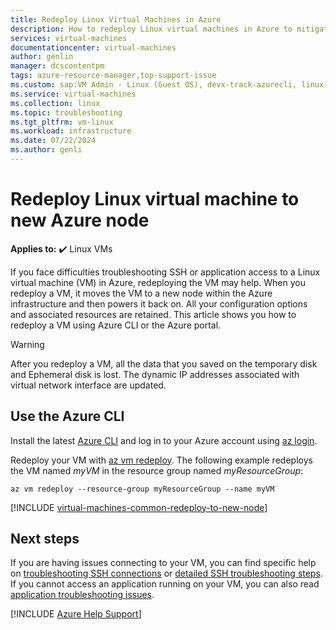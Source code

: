 ```yaml
---
title: Redeploy Linux Virtual Machines in Azure
description: How to redeploy Linux virtual machines in Azure to mitigate SSH connection issues.
services: virtual-machines
documentationcenter: virtual-machines
author: genlin
manager: dcscontentpm
tags: azure-resource-manager,top-support-issue
ms.custom: sap:VM Admin - Linux (Guest OS), devx-track-azurecli, linux-related-content
ms.service: virtual-machines
ms.collection: linux
ms.topic: troubleshooting
ms.tgt_pltfrm: vm-linux
ms.workload: infrastructure
ms.date: 07/22/2024
ms.author: genli
---
```


# Redeploy Linux virtual machine to new Azure node

**Applies to:** :heavy_check_mark: Linux VMs

If you face difficulties troubleshooting SSH or application access to a Linux virtual machine (VM) in Azure, redeploying the VM may help. When you redeploy a VM, it moves the VM to a new node within the Azure infrastructure and then powers it back on. All your configuration options and associated resources are retained. This article shows you how to redeploy a VM using Azure CLI or the Azure portal.

> [!Warning]
> After you redeploy a VM, all the data that you saved on the temporary disk and Ephemeral disk is lost. The dynamic IP addresses associated with virtual network interface are updated.

## Use the Azure CLI

Install the latest [Azure CLI](/cli/azure/install-az-cli2) and log in to your Azure account using [az login](/cli/azure/reference-index).

Redeploy your VM with [az vm redeploy](/cli/azure/vm). The following example redeploys the VM named *myVM* in the resource group named *myResourceGroup*:

```azurecli
az vm redeploy --resource-group myResourceGroup --name myVM 
```

[!INCLUDE [virtual-machines-common-redeploy-to-new-node](../../../includes/azure/virtual-machines-common-redeploy-to-new-node.md)]

## Next steps

If you are having issues connecting to your VM, you can find specific help on [troubleshooting SSH connections](troubleshoot-ssh-connection.md) or [detailed SSH troubleshooting steps](detailed-troubleshoot-ssh-connection.md). If you cannot access an application running on your VM, you can also read [application troubleshooting issues](../windows/troubleshoot-app-connection.md).

[!INCLUDE [Azure Help Support](../../../includes/azure-help-support.md)]
